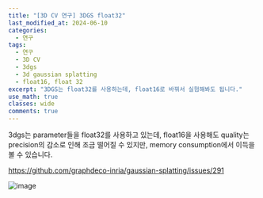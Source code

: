 ```yaml
---
title: "[3D CV 연구] 3DGS float32"
last_modified_at: 2024-06-10
categories:
  - 연구
tags:
  - 연구
  - 3D CV
  - 3dgs
  - 3d gaussian splatting
  - float16, float 32
excerpt: "3DGS는 float32를 사용하는데, float16로 바꿔서 실험해봐도 됩니다."
use_math: true
classes: wide
comments: true
---
```


3dgs는 parameter들을 float32를 사용하고 있는데, float16을 사용해도 quality는 precision의 감소로 인해 조금 떨어질 수 있지만, memory consumption에서 이득을 볼 수 있습니다.

https://github.com/graphdeco-inria/gaussian-splatting/issues/291

![image](https://github.com/sandokim/sandokim.github.io/assets/74639652/b2857842-3490-4436-b785-bb2fdf1e1742)
